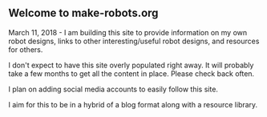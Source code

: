 ## Welcome to make-robots.org

March 11, 2018 - I am building this site to provide information on my own robot designs, links to other interesting/useful robot designs, and resources for others.

I don't expect to have this site overly populated right away. It will probably take a few months to get all the content in place. Please check back often.

I plan on adding social media accounts to easily follow this site.

I aim for this to be in a hybrid of a blog format along with a resource library. 

